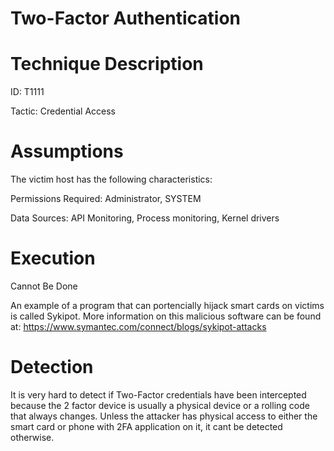 # Two-Factor Authentication  

# Technique Description

ID: T1111

Tactic: Credential Access

# Assumptions

The victim host has the following characteristics:

Permissions Required: Administrator, SYSTEM

Data Sources: API Monitoring, Process monitoring, Kernel drivers

# Execution
Cannot Be Done

An example of a program that can portencially hijack smart cards on victims is called Sykipot. More information on this malicious software can be found at: https://www.symantec.com/connect/blogs/sykipot-attacks


# Detection

It is very hard to detect if Two-Factor credentials have been intercepted because the 2 factor device is usually a physical device or a rolling code that always changes. Unless the attacker has physical access to either the smart card or phone with 2FA application on it, it cant be detected otherwise.
